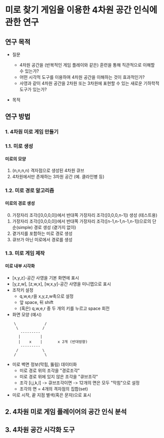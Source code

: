 # 미로 찾기 게임을 이용한 4차원 공간 인식에 관한 연구

## 연구 목적

* 질문
  - 4차원 공간을 (반복적인 게임 플레이와 같은) 훈련을 통해 직관적으로 이해할 수 있는가?
  - 어떤 시각적 도구를 이용하여 4차원 공간을 이해하는 것이 효과적인가?
  - 사영과 같이 4차원 공간을 2차원 또는 3차원에 표현할 수 있는 새로운 기하학적 도구가 있는가?

* 목적

## 연구 방법

### 1. 4차원 미로 게임 만들기

### 1.1. 미로 생성

#### 미로의 모양
  1. (n,n,n,n) 격자점으로 생성된 4차원 큐브
  2. 4차원에서만 존재하는 3차원 공간 (예. 클라인병 등)

### 1.2. 미로 경로 알고리즘

#### 미로의 경로 생성
  0. 가장자리 조각([0,0,0,0])에서 반대쪽 가장자리 조각([0,0,0,n-1]) 생성 (테스트용)
  1. 가장자리 조각([0,0,0,0])에서 반대쪽 가장자리 조각([n-1,n-1,n-1,n-1])으로의 단순(simple) 경로 생성 (곁가지 없이)
  2. 곁가지를 포함하는 미로 경로 생성
  3. 큐브가 아닌 미로에서 경로를 생성

### 1.3. 미로 게임 제작

#### 미로 내부 시각화
  * [x,y,z]-공간 사영을 기본 화면에 표시
  * [y,z,w], [z,w,x], [w,x,y]-공간 사영을 미니맵으로 표시
  * 조작키 설정
    * q,w,e,r을 x,y,z,w축으로 설정
    * 앞 space, 뒤 shift
    * (혹은) q,w,e,r 중 두 개의 키를 누르고 space 회전
  * 화면 모양 (예시)
```
    \             /
     \           / 
       ---------
      |         |
      |    x    |       x 2개 (반대방향)
       ---------
     /           \
    /             \
```
  * 미로 벽면 정보(막힘, 뚫림) 데이터화
    * 미로 경로 위의 조각을 "경로조각"
    * 미로 경로 위에 있지 않은 조각을 "큐브조각"
    * 조각 [i,j,k,l] -> 큐브조각이면 -> 12개의 면은 모두 "막힘"으로 설정
    * 조각의 면 = 4개의 격자점의 집합(set)
  * 미로 시작, 끝 지점 별색(혹은 문자)으로 표시

## 2. 4차원 미로 게임 플레이어의 공간 인식 분석

## 3. 4차원 공간 시각화 도구
